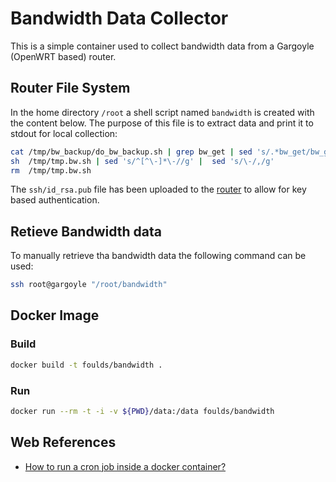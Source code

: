 # Bandwidth Data Collector

This is a simple container used to collect bandwidth data from a Gargoyle (OpenWRT based) router.

## Router File System

In the home directory `/root` a shell script named `bandwidth` is created with the content below. The purpose of this file is to extract data and print it to stdout for local collection:

```bash
cat /tmp/bw_backup/do_bw_backup.sh | grep bw_get | sed 's/.*bw_get/bw_get/' | sed 's/\-f .*/-t/g' > /tmp/tmp.bw.sh
sh  /tmp/tmp.bw.sh | sed 's/^[^\-]*\-//g' |  sed 's/\-/,/g'
rm  /tmp/tmp.bw.sh
```

The `ssh/id_rsa.pub` file has been uploaded to the [router](https://192.168.1.1/access.sh) to allow for key based authentication.

## Retieve Bandwidth data

To manually retrieve tha bandwidth data the following command can be used:

```bash
ssh root@gargoyle "/root/bandwidth"
```

## Docker Image

### Build

```bash
docker build -t foulds/bandwidth .
```

### Run

```bash
docker run --rm -t -i -v ${PWD}/data:/data foulds/bandwidth
```

## Web References

- [How to run a cron job inside a docker container?](https://stackoverflow.com/questions/37458287/how-to-run-a-cron-job-inside-a-docker-container)